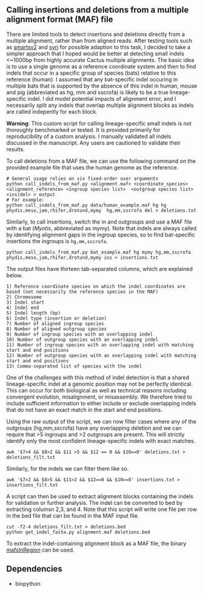 
## Calling insertions and deletions from a multiple alignment format (MAF) file 

There are limited tools to detect insertions and deletions directly from a multiple alignment, rather than from aligned reads. After testing tools such as [smartsv2](https://github.com/EichlerLab/smrtsv2) and [syri](https://schneebergerlab.github.io/syri/) for possible adaption to this task, I decided to take a simpler approach that I hoped would be better at detecting small indels <~1000bp from highly accurate Cactus multiple alignments. The basic idea is to use a single genome as a reference coordinate system and then to find indels that occur in a specific group of species (bats) relative to this reference (human). I assumed that any bat-specific indel occuring in multiple bats that is supported by the absence of this indel in human, mouse and pig (abbreviated as hg, mm and sscrofa) is likely to be a true lineage-specific indel. I did model potential impacts of alignment error, and I necessarily split any indels that overlap multiple alignment blocks as indels are called indepently for each block.

**Warning**: This custom script for calling lineage-specific small indels is not thoroughly benchmarked or tested. It is provided primarily for reproducibility of a custom analysis. I manually validated all indels discussed in the manuscript. Any users are cautioned to validate their results.  

To call deletions from a MAF file, we can use the following command on the provided example file that uses the human genome as the reference. 
```
# General usage relies on six fixed-order user arguments
python call_indels_from_maf.py <alignment.maf> <coordinate_species> <alignment_reference> <ingroup species list>  <outgroup species list> <ins|del> > output
# For example:
python call_indels_from_maf.py data/human_example.maf hg hg phydis,meso,jam,rhifer,drotund,mymy  hg,mm,sscrofa del > deletions.txt
```

Similarly, to call insertions, switch the in and outgroups and use a MAF file with a bat (*Myotis*, abbreviated as mymy). Note that indels are always called by identifying alignment gaps in the ingroup species, so to find bat-specific insertions the ingroups is `hg,mm,sscrofa`.

```
python call_indels_from_maf.py bat_example.maf hg mymy hg,mm,sscrofa phydis,meso,jam,rhifer,drotund,mymy ins > insertions.txt
```

The output files have thirteen tab-separated columns, which are explained below.

```
1) Reference coordinate species on which the indel coordinates are based (not necessarily the reference species in the MAF)
2) Chromosome
3) Indel start
4) Indel end
5) Indel length (bp)
6) Indel type (insertion or deletion)
7) Number of aligned ingroup species
8) Number of aligned outgroup species
9) Number of ingroup species with an overlapping indel
10) Number of outgroup species with an overlapping indel
11) Number of ingroup species with an overlapping indel with matching start and end positions
12) Number of outgroup species with an overlapping indel with matching start and end positions
13) Comma-separated list of species with the indel
```

One of the challenges with this method of indel detection is that a shared lineage-specific indel at a genomic position may not be perfectly identical. This can occur for both biological as well as technical reasons including convergent evolution, misalignment, or misassembly. We therefore tried to include sufficient information to either include or exclude overlapping indels that do not have an exact match in the start and end positions.

Using the raw output of the script, we can now filter cases where any of the outgroups (hg,mm,sscrofa) have any overlapping deletion and we can require that >5 ingroups and >2 outgroups are present. This will strictly identify only the most confident lineage-specific indels with exact matches.

```
awk '$7>4 && $8>2 && $11 >5 && $12 == 0 && $10==0' deletions.txt > deletions_filt.txt
```

Similarly, for the indels we can filter them like so.

```
awk '$7>2 && $8>5 && $11>2 && $12==0 && $10==0' insertions.txt > insertions_filt.txt
```

A script can then be used to extract alignment blocks containing the indels for validation or further analysis. The indel can be converted to bed by extracting columsn 2,3, and 4. Note that this script will write one file per row in the bed file that can be found in the MAF input file.
```
cut -f2-4 deletions_filt.txt > deletions.bed
python get_indel_fasta.py alignment.maf deletions.bed
```

To extract the indel-containing alignment block as a MAF file, the binary [mafsInRegion](http://hgdownload.soe.ucsc.edu/admin/exe/linux.x86_64/) can be used.

## Dependencies

* biopython
